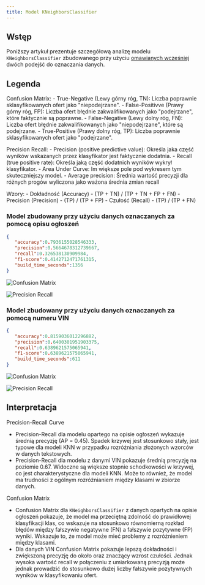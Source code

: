 ```yaml
---
title: Model KNeighborsClassifier
---
```



## Wstęp

Poniższy artykuł prezentuje szczegółową analizę modelu `KNeighborsClassifier` zbudowanego przy użyciu [omawianych wcześniej](/analiza_modeli_ml/index.md) dwóch podejść do oznaczania danych.

## Legenda

Confusion Matrix:
    - True-Negative (Lewy górny róg, TN): Liczba poprawnie sklasyfikowanych ofert jako "niepodejrzane".
    - False-Positivve (Prawy górny róg, FP): Liczba ofert błędnie zakwalifikowanych jako "podejrzane", które faktycznie są poprawne.
    - False-Negative (Lewy dolny róg, FN): Liczba ofert błędnie zakwalifikowanych jako "niepodejrzane", które są podejrzane.
    - True-Positive (Prawy dolny róg, TP): Liczba poprawnie sklasyfikowanych ofert jako "podejrzane".

Precision Recall:
    - Precision (positive predictive value): Określa jaka część wyników wskazanych przez klasyfikator jest faktycznie dodatnia.
    - Recall (true positive rate): Określa jaką część dodatnich wyników wykrył klasyfikator.
    - Area Under Curve: Im większe pole pod wykresem tym skuteczniejszy model.
    - Average precision: Średnia wartość precyzji dla różnych progów wyliczona jako ważona średnia zmian recall

Wzory:
    - Dokładność (Accuracy) -  (TP + TN) / (TP + TN + FP + FN)
    - Precision (Precision) -  (TP) / (TP + FP)
    - Czułość (Recall) - (TP) / (TP + FN)


### Model zbudowany przy użyciu danych oznaczanych za pomocą opisu ogłoszeń

```json
{
   "accuracy":0.7936155028546333,
   "precision":0.5664678312739667,
   "recall":0.326538130909984,
   "f1-score":0.4142712471761315,
   "build_time_seconds":1356
}
```

![Confusion Matrix](/assets/confusion_matrix_KNeighborsClassifier-description.png)

![Precision Recall](/assets/precision_recall_curve_KNeighborsClassifier-description.png)

### Model zbudowany przy użyciu danych oznaczanych za pomocą numeru VIN

```json
{
   "accuracy":0.8159036012296882,
   "precision":0.6400301951903375,
   "recall":0.6389621575065941,
   "f1-score":0.6389621575065941,
   "build_time_seconds":611
}
```

![Confusion Matrix](/assets/confusion_matrix_KNeighborsClassifier-vin.png)


![Precision Recall](/assets/precision_recall_curve_KNeighborsClassifier-vin.png)

## Interpretacja

Precision-Recall Curve

- Precision-Recall dla modelu opartego na opisie ogłoszeń wykazuje średnią precyzję (AP = 0.45). Spadek krzywej jest stosunkowo stały, jest typowe dla modeli KNN w przypadku rozróżniania złożonych wzorców w danych tekstowych.
- Precision-Recall dla modelu z danymi VIN pokazuje średnią precyzję na poziomie 0.67. Widoczne są większe stopnie schodkowości w krzywej, co jest charakterystyczne dla modeli KNN. Może to również, że model ma trudności z ogólnym rozróżnianiem między klasami w zbiorze danych.

Confusion Matrix

- Confusion Matrix dla `KNeighborsClassifier` z danych opartych na opisie ogłoszeń pokazuje, że model ma przeciętną zdolność do prawidłowej klasyfikacji klas, co wskazuje na stosunkowo równomierną rozkład błędów między fałszywie negatywne (FN) a fałszywie pozytywne (FP) wyniki. Wskazuje to, że model może mieć problemy z rozróżnieniem między klasami.
- Dla danych VIN Confusion Matrix pokazuje lepszą dokładności i zwiększoną precyzję do około oraz znaczący wzrost czułości. Jednak wysoka wartość recall w połączeniu z umiarkowaną precyzją może jednak prowadzić do stosunkowo dużej liczby fałszywie pozytywnych wyników w klasyfikowaniu ofert.
